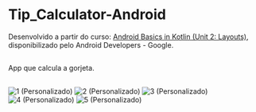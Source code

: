 # Tip_Calculator-Android
Desenvolvido a partir do curso: [Android Basics in Kotlin (Unit 2: Layouts)](https://developer.android.com/courses/android-basics-kotlin/unit-2), disponibilizado pelo Android Developers - Google.
##
App que calcula a gorjeta.
##
![1 (Personalizado)](https://github.com/DiogoMontalvao/Tip_Calculator-Android/assets/109600744/5c708871-6d30-4c25-808d-887b0c09e947)
![2 (Personalizado)](https://github.com/DiogoMontalvao/Tip_Calculator-Android/assets/109600744/66f87871-dede-4911-93e8-f31f52131777)
![3 (Personalizado)](https://github.com/DiogoMontalvao/Tip_Calculator-Android/assets/109600744/abfc1cc3-3f22-4aea-8c4f-71a29b18b6f8)
![4 (Personalizado)](https://github.com/DiogoMontalvao/Tip_Calculator-Android/assets/109600744/bc04f215-0f8d-4848-a7ba-15e5f3f4f9ec)
![5 (Personalizado)](https://github.com/DiogoMontalvao/Tip_Calculator-Android/assets/109600744/bdd44f18-8d4a-46e5-9df0-096a1f50f891)

